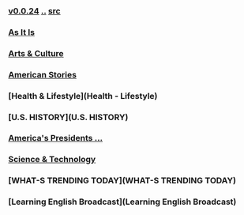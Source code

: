 ### [v0.0.24](https://github.com/littleflute/english/edit/master/voa/learningenglish/readme.md) [..](..) [src](https://learningenglish.voanews.com/programs/radio)

### [As It Is](https://littleflute.github.io/english/voa/AS%20IT%20IS/)
### [Arts & Culture](https://littleflute.github.io/english/voa/ARTS_CULTURE/)
### [American Stories](https://littleflute.github.io/english/voa/AMERICAN%20STORIES/)
### [Health & Lifestyle](Health - Lifestyle)
### [U.S. HISTORY](U.S. HISTORY)
### [America's Presidents ...]()
### [Science & Technology](Science_Technology)
### [WHAT-S TRENDING TODAY](WHAT-S TRENDING TODAY)
### [Learning English Broadcast](Learning English Broadcast)
